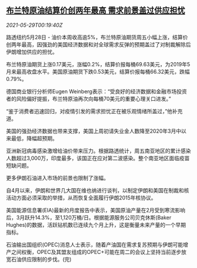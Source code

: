 <!--1622248262000-->
[布兰特原油结算价创两年最高 需求前景盖过供应担忧](https://cn.reuters.com/article/global-oil-market-drv-0529-idCNKCS2DA007)
------

<div><i>2021-05-29T00:19:40Z</i></div><p>路透纽约5月28日 - 油价本周收高逾5%，布兰特原油期货周五小幅上涨，结算价创两年最高，因强劲的美国经济数据和对全球需求反弹的预期盖过了对制裁解除后伊朗增加供应的担忧。</p><p>布兰特原油期货上涨0.17美元，涨幅0.2%，结算价报每桶69.63美元，为2019年5月来最高收盘水平。美国原油期货下跌0.53美元，结算价报每桶66.32美元，跌幅0.79%。</p><p>德国商业银行分析师Eugen Weinberg表示：“受良好的经济数据和金融市场投资者的风险偏好提振，布兰特原油再次向每桶70美元的重要心理关口进发。”</p><p>“鉴于消费者迅速回归，对疫情引发的需求担忧正在被乐观情绪所盖过，”他补充道。</p><p>美国的强劲经济数据也带来支撑，美国上周初请失业金人数降至2020年3月中以来最低，降幅超预期。</p><p>亚洲新冠病毒感染激增给油价带来压力。根据路透统计，周五南亚地区的累计感染人数超过3,000万，印度最多，该国正在应对第二波感染。整个南亚地区面临疫苗短缺问题。</p><p>更多伊朗石油进入市场的前景也限制了涨幅。</p><p>自4月以来，伊朗和世界几大国在维也纳进行谈判，以制定伊朗和美国在制裁和核活动方面必须采取的举措，从而恢复全面履行伊朗2015年核协议。</p><p>美国能源信息署(EIA)最新的月度报告中表示，美国原油产量在2月受到寒流影响后，3月跃升14.3%，至1,120万桶/日。根据能源服务公司贝克休斯(Baker Hughes)的数据，活跃钻机数已连续九个月上升，这是衡量未来产量的一个早期指标。</p><p>石油输出国组织(OPEC)消息人士表示，随着产油国在需求复苏预期与伊朗可能增产之间权衡，OPEC及其盟友组成的OPEC+可能在周二的会议上坚持当前逐步放宽石油供应限制的步伐。(完)</p>
